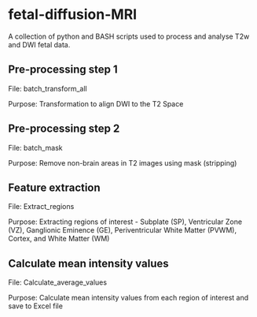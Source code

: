 # fetal-diffusion-MRI
A collection of python and BASH scripts used to process and analyse T2w and DWI fetal data.

## Pre-processing step 1
File: batch_transform_all

Purpose: Transformation to align DWI to the T2 Space

## Pre-processing step 2
File: batch_mask

Purpose: Remove non-brain areas in T2 images using mask (stripping)

## Feature extraction
File: Extract_regions

Purpose: Extracting regions of interest - Subplate (SP), Ventricular Zone (VZ), Ganglionic Eminence (GE), Periventricular White Matter (PVWM), Cortex, and White Matter (WM)

## Calculate mean intensity values
File: Calculate_average_values

Purpose: Calculate mean intensity values from each region of interest and save to Excel file
